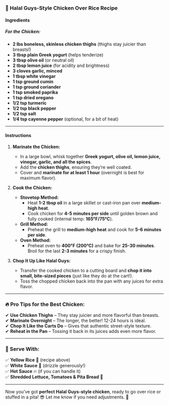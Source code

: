 ### **🍗 Halal Guys-Style Chicken Over Rice Recipe**

#### **Ingredients**

##### _For the Chicken:_

- **2 lbs boneless, skinless chicken thighs** (thighs stay juicier than breasts!)
- **3 tbsp plain Greek yogurt** (helps tenderize)
- **3 tbsp olive oil** (or neutral oil)
- **2 tbsp lemon juice** (for acidity and brightness)
- **3 cloves garlic, minced**
- **1 tbsp white vinegar**
- **1 tsp ground cumin**
- **1 tsp ground coriander**
- **1 tsp smoked paprika**
- **1 tsp dried oregano**
- **1/2 tsp turmeric**
- **1/2 tsp black pepper**
- **1/2 tsp salt**
- **1/4 tsp cayenne pepper** (optional, for a bit of heat)

---

#### **Instructions**

1. **Marinate the Chicken:**

   - In a large bowl, whisk together **Greek yogurt, olive oil, lemon juice, vinegar, garlic, and all the spices**.
   - Add the **chicken thighs**, ensuring they’re well coated.
   - Cover and **marinate for at least 1 hour** (overnight is best for maximum flavor).

2. **Cook the Chicken:**

   - **Stovetop Method:**
     - Heat **1-2 tbsp oil** in a large skillet or cast-iron pan over **medium-high heat**.
     - Cook chicken for **4-5 minutes per side** until golden brown and fully cooked (internal temp: **165°F/75°C**).
   - **Grill Method:**
     - Preheat the grill to **medium-high heat** and cook for **5-6 minutes per side**.
   - **Oven Method:**
     - Preheat oven to **400°F (200°C)** and bake for **25-30 minutes**. Broil for the last **2-3 minutes** for a crispy finish.

3. **Chop It Up Like Halal Guys:**
   - Transfer the cooked chicken to a cutting board and **chop it into small, bite-sized pieces** (just like they do at the cart!).
   - Toss the chopped chicken back into the pan with any juices for extra flavor.

---

### **🔥 Pro Tips for the Best Chicken:**

✔ **Use Chicken Thighs** – They stay juicier and more flavorful than breasts.  
✔ **Marinate Overnight** – The longer, the better! 12-24 hours is ideal.  
✔ **Chop It Like the Carts Do** – Gives that authentic street-style texture.  
✔ **Reheat in the Pan** – Tossing it back in its juices adds even more flavor.

---

### **🥙 Serve With:**

✅ **Yellow Rice** 🍚 (recipe above)  
✅ **White Sauce** 🥄 (drizzle generously!)  
✅ **Hot Sauce** 🔥 (if you can handle it)  
✅ **Shredded Lettuce, Tomatoes & Pita Bread** 🥗

---

Now you’ve got **perfect Halal Guys-style chicken**, ready to go over rice or stuffed in a pita! 😎 Let me know if you need adjustments. 🚀
